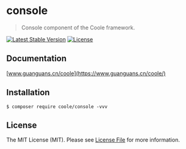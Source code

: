 # console

> Console component of the Coole framework.

[![Latest Stable Version](https://poser.pugx.org/coole/console/v)](//packagist.org/packages/coole/console)
[![License](https://poser.pugx.org/coole/console/license)](//packagist.org/packages/coole/console)

## Documentation

[www.guanguans.cn/coole](https://www.guanguans.cn/coole/)

## Installation

``` shell script
$ composer require coole/console -vvv
```

## License

The MIT License (MIT). Please see [License File](LICENSE) for more information.